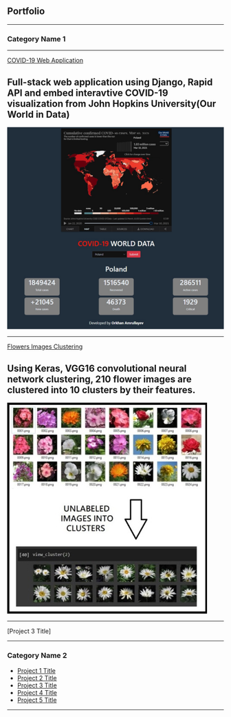 ## Portfolio

---

### Category Name 1 
---
[COVID-19 Web Application](https://github.com/orkhan-amrullayev/covid19)
<br>
<h2> Full-stack web application using Django, Rapid API and embed interavtive COVID-19 visualization from John Hopkins University(Our World in Data) </h2>
<img src="images/covid12.jpg?raw=true"/>

---
[Flowers Images Clustering](https://github.com/orkhan-amrullayev/Image_Clustering_Flowers)
<br>
<h2> Using Keras, VGG16 convolutional neural network clustering, 210 flower images are clustered into 10 clusters by their features. </h2>
<img src="images/flowers.jpg?raw=true"/>

---
[Project 3 Title]

---

### Category Name 2

- [Project 1 Title](http://example.com/)
- [Project 2 Title](http://example.com/)
- [Project 3 Title](http://example.com/)
- [Project 4 Title](http://example.com/)
- [Project 5 Title](http://example.com/)

---

